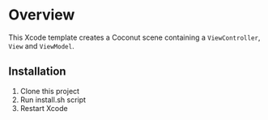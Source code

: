 # Overview

This Xcode template creates a Coconut scene containing a `ViewController`, `View` and `ViewModel`.

## Installation

1. Clone this project
2. Run install.sh script
3. Restart Xcode
